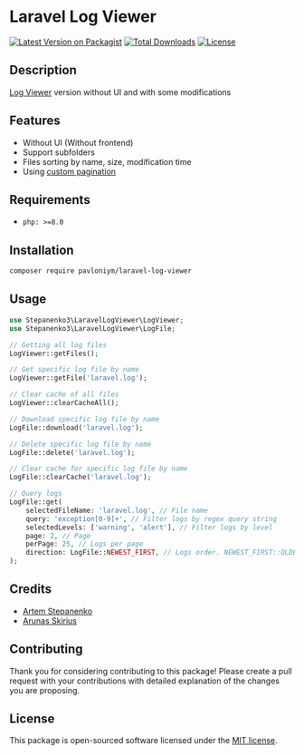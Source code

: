 # Laravel Log Viewer

[![Latest Version on Packagist](https://img.shields.io/packagist/v/stepanenko3/laravel-log-viewer.svg?style=flat-square)](https://packagist.org/packages/stepanenko3/laravel-log-viewer)
[![Total Downloads](https://img.shields.io/packagist/dt/stepanenko3/laravel-log-viewer.svg?style=flat-square)](https://packagist.org/packages/stepanenko3/laravel-log-viewer)
[![License](https://poser.pugx.org/stepanenko3/laravel-log-viewer/license)](https://packagist.org/packages/stepanenko3/laravel-log-viewer)

## Description

[Log Viewer](https://github.com/opcodesio/log-viewer) version without UI and with some modifications

## Features

- Without UI (Without frontend)
- Support subfolders
- Files sorting by name, size, modification time
- Using [custom pagination](https://github.com/stepanenko3/laravel-pagination)

## Requirements

- `php: >=8.0`

## Installation

```bash
composer require pavloniym/laravel-log-viewer
```

## Usage

``` php
use Stepanenko3\LaravelLogViewer\LogViewer;
use Stepanenko3\LaravelLogViewer\LogFile;

// Getting all log files
LogViewer::getFiles();

// Get specific log file by name
LogViewer::getFile('laravel.log');

// Clear cache of all files
LogViewer::clearCacheAll();

// Download specific log file by name
LogFile::download('laravel.log');

// Delete specific log file by name
LogFile::delete('laravel.log');

// Clear cache for specific log file by name
LogFile::clearCache('laravel.log');

// Query logs
LogFile::get(
    selectedFileName: 'laravel.log', // File name
    query: 'exception[0-9]+', // Filter logs by regex query string
    selectedLevels: ['warning', 'alert'], // Filter logs by level
    page: 2, // Page
    perPage: 25, // Logs per page
    direction: LogFile::NEWEST_FIRST, // Logs order. NEWEST_FIRST::OLDEST_FIRST,
);
```

## Credits

- [Artem Stepanenko](https://github.com/stepanenko3)
- [Arunas Skirius](https://github.com/arukompas)

## Contributing

Thank you for considering contributing to this package! Please create a pull request with your contributions with detailed explanation of the changes you are proposing.

## License

This package is open-sourced software licensed under the [MIT license](LICENSE.md).
